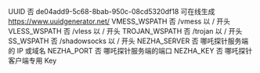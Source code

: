 UUID	否	de04add9-5c68-8bab-950c-08cd5320df18	可在线生成 https://www.uuidgenerator.net/
VMESS_WSPATH	否	/vmess	以 / 开头
VLESS_WSPATH	否	/vless	以 / 开头
TROJAN_WSPATH	否	/trojan	以 / 开头
SS_WSPATH	否	/shadowsocks	以 / 开头
NEZHA_SERVER	否		哪吒探针服务端的 IP 或域名
NEZHA_PORT	否		哪吒探针服务端的端口
NEZHA_KEY	否		哪吒探针客户端专用 Key
